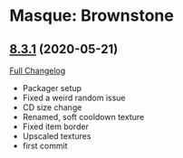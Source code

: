 # Masque: Brownstone

## [8.3.1](https://github.com/rgd87/Masque_Brownstone/tree/8.3.1) (2020-05-21)
[Full Changelog](https://github.com/rgd87/Masque_Brownstone/commits/8.3.1)

- Packager setup  
- Fixed a weird random issue  
- CD size change  
- Renamed, soft cooldown texture  
- Fixed item border  
- Upscaled textures  
- first commit  
